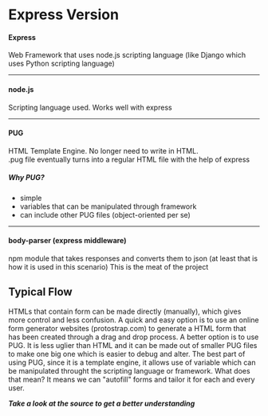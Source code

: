 # Express Version

#### Express 
Web Framework that uses node.js scripting language (like Django which uses
Python scripting language)

---
#### node.js  
Scripting language used. Works well with express

---
#### PUG
HTML Template Engine. No longer need to write in HTML.  
.pug file eventually turns into a regular HTML file with the help of express
##### Why PUG?
- simple
- variables that can be manipulated through framework
- can include other PUG files (object-oriented per se)
---
#### body-parser (express middleware)
npm module that takes responses and converts them to json 
(at least that is how it is used in this scenario)
This is the meat of the project

## Typical Flow
HTMLs that contain form can be made directly (manually), which gives 
more control and less confusion. A quick and easy option is to use 
an online form generator websites (protostrap.com) to generate a HTML form
that has been created through a drag and drop process. A better option is 
to use PUG. It is less uglier than HTML and it can be made out of smaller
PUG files to make one big one which is easier to debug and alter. The best
part of using PUG, since it is a template engine, it allows use of variable
which can be manipulated throught the scripting language or framework. 
What does that mean? It means we can "autofill" forms and tailor it 
for each and every user.

***Take a look at the source to get a better understanding***